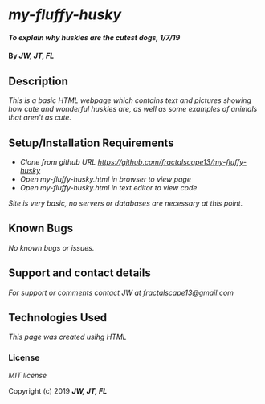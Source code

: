 # _my-fluffy-husky_

#### _To explain why huskies are the cutest dogs, 1/7/19_

#### By _**JW, JT, FL**_

## Description

_This is a basic HTML webpage which contains text and pictures showing how cute and wonderful huskies are, as well as some examples of animals that aren't as cute._

## Setup/Installation Requirements

* _Clone from github URL https://github.com/fractalscape13/my-fluffy-husky_
* _Open my-fluffy-husky.html in browser to view page_
* _Open my-fluffy-husky.html in text editor to view code_

_Site is very basic, no servers or databases are necessary at this point._

## Known Bugs

_No known bugs or issues._

## Support and contact details

_For support or comments contact JW at fractalscape13@gmail.com_

## Technologies Used

_This page was created usihg HTML_

### License

*MIT license*

Copyright (c) 2019 **_JW, JT, FL_**
